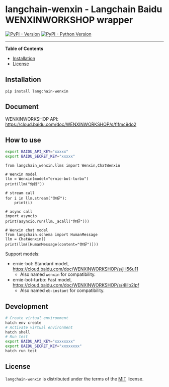 # langchain-wenxin - Langchain Baidu WENXINWORKSHOP wrapper

[![PyPI - Version](https://img.shields.io/pypi/v/langchain-wenxin.svg)](https://pypi.org/project/langchain-wenxin)
[![PyPI - Python Version](https://img.shields.io/pypi/pyversions/langchain-wenxin.svg)](https://pypi.org/project/langchain-wenxin)

-----

**Table of Contents**

- [Installation](#installation)
- [License](#license)

## Installation

```console
pip install langchain-wenxin
```

## Document

WENXINWORKSHOP API: <https://cloud.baidu.com/doc/WENXINWORKSHOP/s/flfmc9do2>

## How to use

```bash
export BAIDU_API_KEY="xxxxx"                            
export BAIDU_SECRET_KEY="xxxxx"
```

```python3
from langchain_wenxin.llms import Wenxin,ChatWenxin

# Wenxin model
llm = Wenxin(model="ernie-bot-turbo")
print(llm("你好"))

# stream call
for i in llm.stream("你好"):
    print(i)

# async call
import asyncio
print(asyncio.run(llm._acall("你好")))

# Wenxin chat model
from langchain.schema import HumanMessage
llm = ChatWenxin()
print(llm([HumanMessage(content="你好")]))
```

Support models:

- ernie-bot: Standard model, <https://cloud.baidu.com/doc/WENXINWORKSHOP/s/jlil56u11>
    - Also named `wenxin` for compatibility.
- ernie-bot-turbo: Fast model, <https://cloud.baidu.com/doc/WENXINWORKSHOP/s/4lilb2lpf>
    - Also named `eb-instant` for compatibility.

## Development

```bash
# Create virtual environment
hatch env create
# Activate virtual environment
hatch shell
# Run test
export BAIDU_API_KEY="xxxxxxxx"
export BAIDU_SECRET_KEY="xxxxxxxx"
hatch run test
```

## License

`langchain-wenxin` is distributed under the terms of the [MIT](https://spdx.org/licenses/MIT.html) license.
